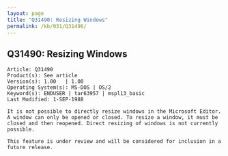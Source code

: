 ```yaml
---
layout: page
title: "Q31490: Resizing Windows"
permalink: /kb/031/Q31490/
---
```


## Q31490: Resizing Windows

	Article: Q31490
	Product(s): See article
	Version(s): 1.00   | 1.00
	Operating System(s): MS-DOS | OS/2
	Keyword(s): ENDUSER | tar63957 | mspl13_basic
	Last Modified: 1-SEP-1988
	
	It is not possible to directly resize windows in the Microsoft Editor.
	A window can only be opened or closed. To resize a window, it must be
	closed and then reopened. Direct resizing of windows is not currently
	possible.
	
	This feature is under review and will be considered for inclusion in a
	future release.
